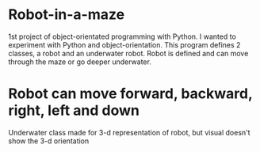 # Robot-in-a-maze
1st project of object-orientated programming with Python. I wanted to experiment with Python and object-orientation. 
This program defines 2 classes, a robot and an underwater robot.
Robot is defined and can move through the maze or go deeper underwater.
# Robot can move forward, backward, right, left and down
Underwater class made for 3-d representation of robot, but visual doesn't show the 3-d orientation
